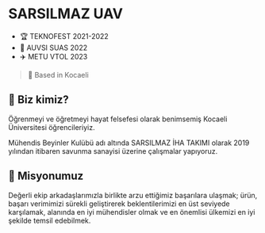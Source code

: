 # SARSILMAZ UAV
- 🏆 TEKNOFEST 2021-2022 
- 🗽 AUVSI SUAS 2022 
- ✈️  METU VTOL 2023 
 
> 📍 Based in Kocaeli 
 
## 👋 Biz kimiz? 
 
Öğrenmeyi ve öğretmeyi hayat felsefesi olarak benimsemiş Kocaeli Üniversitesi öğrencileriyiz.  
 
Mühendis Beyinler Kulübü adı altında SARSILMAZ İHA TAKIMI olarak 2019 yılından itibaren savunma sanayisi üzerine çalışmalar yapıyoruz. 
 
## 🎯 Misyonumuz 
 
Değerli ekip arkadaşlarımızla birlikte arzu ettiğimiz başarılara ulaşmak; ürün, başarı verimimizi sürekli geliştirerek beklentilerimizi en üst seviyede karşılamak, alanında en iyi mühendisler olmak ve en önemlisi ülkemizi en iyi şekilde temsil edebilmek.
